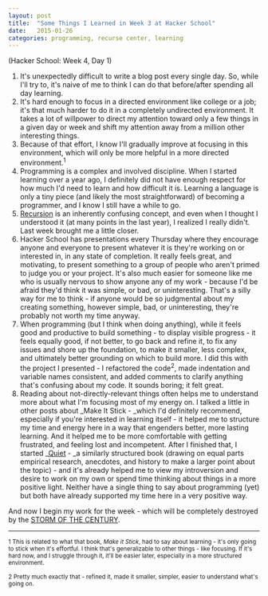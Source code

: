 ```yaml
---
layout: post
title:  "Some Things I Learned in Week 3 at Hacker School"
date:   2015-01-26
categories: programming, recurse center, learning
---
```


(Hacker School: Week 4, Day 1)

1.  It's unexpectedly difficult to write a blog post every single day. So, while I'll try to, it's naive of me to think I can do that before/after spending all day learning.
2.  It's hard enough to focus in a directed environment like college or a job; it's that much harder to do it in a completely undirected environment. It takes a lot of willpower to direct my attention toward only a few things in a given day or week and shift my attention away from a million other interesting things.
3.  Because of that effort, I know I'll gradually improve at focusing in this environment, which will only be more helpful in a more directed environment.<sup>1</sup>
4.  Programming is a complex and involved discipline. When I started learning over a year ago, I definitely did not have enough respect for how much I'd need to learn and how difficult it is. Learning a language is only a tiny piece (and likely the most straightforward) of becoming a programmer, and I know I still have a while to go.
5.  [Recursion](http://en.wikipedia.org/wiki/Recursion) is an inherently confusing concept, and even when I thought I understood it (at many points in the last year), I realized I really didn't. Last week brought me a little closer.
6.  Hacker School has presentations every Thursday where they encourage anyone and everyone to present whatever it is they're working on or interested in, in any state of completion. It really feels great, and motivating, to present something to a group of people who aren't primed to judge you or your project. It's also much easier for someone like me who is usually nervous to show anyone any of my work - because I'd be afraid they'd think it was simple, or bad, or uninteresting. That's a silly way for me to think - if anyone would be so judgmental about my creating something, however simple, bad, or uninteresting, they're probably not worth my time anyway.
7.  When programming (but I think when doing anything), while it feels good and productive to build something - to display visible progress - it feels equally good, if not better, to go back and refine it, to fix any issues and shore up the foundation, to make it smaller, less complex, and ultimately better grounding on which to build more. I did this with the project I presented - I refactored the code<sup>2</sup>, made indentation and variable names consistent, and added comments to clarify anything that's confusing about my code. It sounds boring; it felt great.
8.  Reading about not-directly-relevant things often helps me to understand more about what I'm focusing most of my energy on. I talked a little in other posts about _Make It Stick - _which I'd definitely recommend, especially if you're interested in learning itself - it helped me to structure my time and energy here in a way that engenders better, more lasting learning. And it helped me to be more comfortable with getting frustrated, and feeling lost and incompetent. After I finished that, I started _[Quiet](http://www.amazon.com/Quiet-Power-Introverts-World-Talking-ebook/dp/B004J4WNL2) - _a similarly structured book (drawing on equal parts empirical research, anecdotes, and history to make a larger point about the topic) - and it's already helped me to view my introversion and desire to work on my own or spend time thinking about things in a more positive light. Neither have a single thing to say about programming (yet) but both have already supported my time here in a very positive way.

And now I begin my work for the week - which will be completely destroyed by the [STORM OF THE CENTURY](http://www.weather.com/storms/winter/news/winter-storm-juno-blizzard-boston-nyc-new-england).

* * *

<sup>1 This is related to what that book, _Make it Stick_, had to say about learning - it's only going to stick when it's effortful. I think that's generalizable to other things - like focusing. If it's hard now, and I struggle through it, it'll be easier later, especially in a more structured environment.</sup>

<sup>2 Pretty much exactly that - refined it, made it smaller, simpler, easier to understand what's going on.</sup>